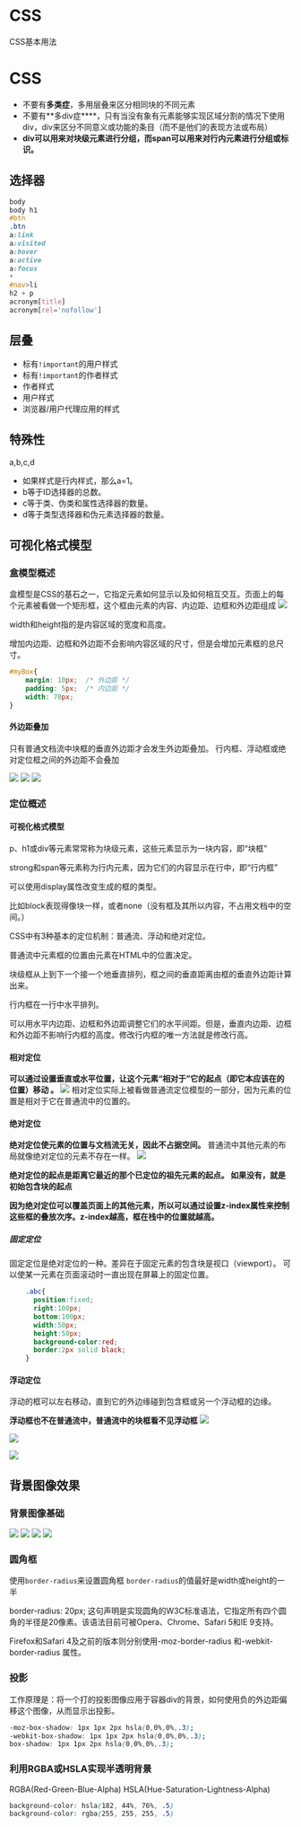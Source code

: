 # CSS


CSS基本用法

<!--more-->

# CSS
- 不要有**多类症**，多用层叠来区分相同块的不同元素
- 不要有**多div症****，只有当没有象有元素能够实现区域分割的情况下使用div，div来区分不同意义或功能的条目（而不是他们的表现方法或布局）
- **div可以用来对块级元素进行分组，而span可以用来对行内元素进行分组或标识。**

## 选择器
```css
body
body h1
#btn
.btn
a:link
a:visited
a:hover
a:active
a:focus
*
#nav>li
h2 + p
acronym[title]
acronym[rel='nofollow']
```

## 层叠
- 标有`!important`的用户样式
- 标有`!important`的作者样式
- 作者样式
- 用户样式
- 浏览器/用户代理应用的样式

## 特殊性
a,b,c,d
- 如果样式是行内样式，那么a=1。
- b等于ID选择器的总数。
- c等于类、伪类和属性选择器的数量。
- d等于类型选择器和伪元素选择器的数量。

## 可视化格式模型
### 盒模型概述
盒模型是CSS的基石之一，它指定元素如何显示以及如何相互交互。页面上的每个元素被看做一个矩形框，这个框由元素的内容、内边距、边框和外边距组成
![](http://cdn.shanzei.top/20191030203257.png)

width和height指的是内容区域的宽度和高度。

增加内边距、边框和外边距不会影响内容区域的尺寸，但是会增加元素框的总尺寸。

```css
#myBox{
    margin: 10px;  /* 外边距 */
    padding: 5px;  /* 内边距 */
    width: 70px;
}
```

#### 外边距叠加
只有普通文档流中块框的垂直外边距才会发生外边距叠加。
行内框、浮动框或绝对定位框之间的外边距不会叠加

![](http://cdn.shanzei.top/20191030204238.png)
![](http://cdn.shanzei.top/20191030204306.png)
![](http://cdn.shanzei.top/20191030204537.png)

### 定位概述
#### 可视化格式模型
p、h1或div等元素常常称为块级元素，这些元素显示为一块内容，即“块框”

strong和span等元素称为行内元素，因为它们的内容显示在行中，即“行内框”

可以使用display属性改变生成的框的类型。

比如block表现得像块一样，或者none（没有框及其所以内容，不占用文档中的空间。）

CSS中有3种基本的定位机制：普通流、浮动和绝对定位。

普通流中元素框的位置由元素在HTML中的位置决定。

块级框从上到下一个接一个地垂直排列，框之间的垂直距离由框的垂直外边距计算出来。

行内框在一行中水平排列。

可以用水平内边距、边框和外边距调整它们的水平间距。但是，垂直内边距、边框和外边距不影响行内框的高度。修改行内框的唯一方法就是修改行高。
#### 相对定位
**可以通过设置垂直或水平位置，让这个元素“相对于”它的起点（即它本应该在的位置）移动 。**
![](http://cdn.shanzei.top/20191101114511.png)
相对定位实际上被看做普通流定位模型的一部分，因为元素的位置是相对于它在普通流中的位置的。
#### 绝对定位
**绝对定位使元素的位置与文档流无关，因此不占据空间。**
普通流中其他元素的布局就像绝对定位的元素不存在一样。
![](http://cdn.shanzei.top/20191101114751.png)

**绝对定位的起点是距离它最近的那个已定位的祖先元素的起点。
如果没有，就是初始包含块的起点**

**因为绝对定位可以覆盖页面上的其他元素，所以可以通过设置z-index属性来控制这些框的叠放次序。z-index越高，框在栈中的位置就越高。**

##### 固定定位
固定定位是绝对定位的一种。差异在于固定元素的包含块是视口（viewport）。
可以使某一元素在页面滚动时一直出现在屏幕上的固定位置。
```css
    .abc{
      position:fixed;
      right:100px;
      bottom:100px;
      width:50px;
      height:50px;
      background-color:red;
      border:2px solid black;
    }
```

#### 浮动定位
浮动的框可以左右移动，直到它的外边缘碰到包含框或另一个浮动框的边缘。

**浮动框也不在普通流中，普通流中的块框看不见浮动框**
![](http://cdn.shanzei.top/20191101121741.png)

![](http://cdn.shanzei.top/20191101121813.png)

![](http://cdn.shanzei.top/20191101122513.png)

## 背景图像效果
### 背景图像基础
![](http://cdn.shanzei.top/20191102134641.png)
![](http://cdn.shanzei.top/20191102134012.png)
![](http://cdn.shanzei.top/20191102134937.png)
![](http://cdn.shanzei.top/20191102135022.png)

### 圆角框
使用`border-radius`来设置圆角框
`border-radius`的值最好是width或height的一半

border-radius: 20px; 这句声明是实现圆角的W3C标准语法，它指定所有四个圆角的半径是20像素。该语法目前可被Opera、Chrome、Safari 5和IE 9支持。

Firefox和Safari 4及之前的版本则分别使用-moz-border-radius 和-webkit-border-radius 属性。

### 投影
工作原理是：将一个打的投影图像应用于容器div的背景，如何使用负的外边距偏移这个图像，从而显示出投影。
```css
-moz-box-shadow: 1px 1px 2px hsla(0,0%,0%,.3);
-webkit-box-shadow: 1px 1px 2px hsla(0,0%,0%,.3);
box-shadow: 1px 1px 2px hsla(0,0%,0%,.3);
```

### 利用RGBA或HSLA实现半透明背景
RGBA(Red-Green-Blue-Alpha)
HSLA(Hue-Saturation-Lightness-Alpha)

```CSS
background-color: hsla(182, 44%, 76%, .5)
background-color: rgba(255, 255, 255, .5)
```
